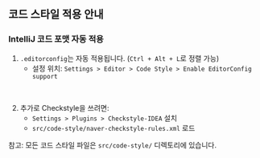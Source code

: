 ## 코드 스타일 적용 안내

### IntelliJ 코드 포맷 자동 적용

1. `.editorconfig`는 자동 적용됩니다. (`Ctrl + Alt + L`로 정렬 가능)
    - 설정 위치: `Settings > Editor > Code Style > Enable EditorConfig support`

<br>

2. 추가로 Checkstyle을 쓰려면:
    - `Settings > Plugins > Checkstyle-IDEA` 설치
    - `src/code-style/naver-checkstyle-rules.xml` 로드

참고: 모든 코드 스타일 파일은 `src/code-style/` 디렉토리에 있습니다.
